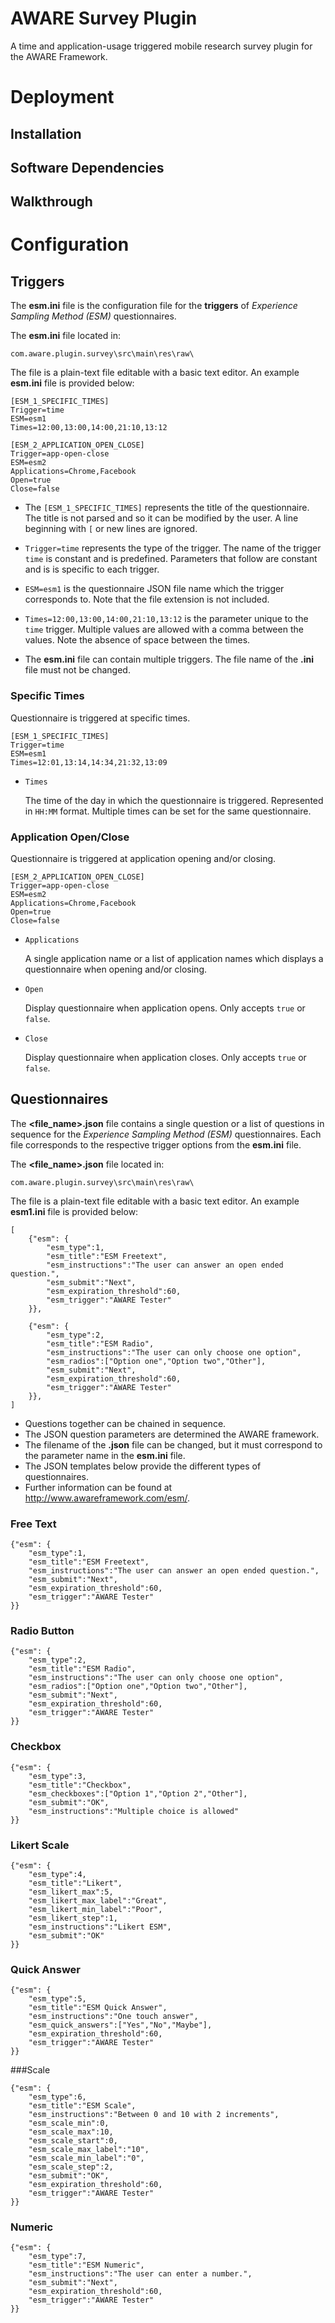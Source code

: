 AWARE Survey Plugin
===================

A time and application-usage triggered mobile research survey plugin for the AWARE Framework.

Deployment
==========

## Installation

## Software Dependencies

## Walkthrough


Configuration
=============

## Triggers

The **esm.ini** file is the configuration file for the **triggers** of *Experience Sampling Method (ESM)* questionnaires.

The **esm.ini** file located in:

	com.aware.plugin.survey\src\main\res\raw\

The file is a plain-text file editable with a basic text editor.
An example **esm.ini** file is provided below:

	[ESM_1_SPECIFIC_TIMES]
	Trigger=time
	ESM=esm1
	Times=12:00,13:00,14:00,21:10,13:12
	
	[ESM_2_APPLICATION_OPEN_CLOSE]
	Trigger=app-open-close
	ESM=esm2
	Applications=Chrome,Facebook
	Open=true
	Close=false

* The `[ESM_1_SPECIFIC_TIMES]` represents the title of the questionnaire. The title is not parsed and so it can be modified by the user. A line beginning with `[` or new lines are ignored.

* `Trigger=time` represents the type of the trigger. The name of the trigger `time` is constant and is predefined. Parameters that follow are constant and is is specific to each trigger.

* `ESM=esm1` is the questionnaire JSON file name which the trigger corresponds to. Note that the file extension is not included.

* `Times=12:00,13:00,14:00,21:10,13:12` is the parameter unique to the `time` trigger. Multiple values are allowed with a comma between the values. Note the absence of space between the times.

* The **esm.ini** file can contain multiple triggers. The file name of the **.ini** file must not be changed.


### Specific Times

Questionnaire is triggered at specific times.

	[ESM_1_SPECIFIC_TIMES]
	Trigger=time
	ESM=esm1
	Times=12:01,13:14,14:34,21:32,13:09

* `Times`

  The time of the day in which the questionnaire is triggered.   Represented in `HH:MM` format. Multiple times can be set for the same questionnaire.

### Application Open/Close

Questionnaire is triggered at application opening and/or closing.

	[ESM_2_APPLICATION_OPEN_CLOSE]
	Trigger=app-open-close
	ESM=esm2
	Applications=Chrome,Facebook
	Open=true
	Close=false

* `Applications`

  A single application name or a list of application names which displays a questionnaire when opening and/or closing.

* `Open`

  Display questionnaire when application opens. Only accepts `true` or `false`.
  
* `Close`

  Display questionnaire when application closes. Only accepts `true` or `false`.

## Questionnaires

The **&lt;file_name>.json** file contains a single question or a list of questions in sequence for the *Experience Sampling Method (ESM)* questionnaires. Each file corresponds to the respective trigger options from the **esm.ini** file.

The **&lt;file_name>.json** file located in:

	com.aware.plugin.survey\src\main\res\raw\

The file is a plain-text file editable with a basic text editor.
An example **esm1.ini** file is provided below:

	[
		{"esm": {
			"esm_type":1,
			"esm_title":"ESM Freetext",
			"esm_instructions":"The user can answer an open ended question.",
			"esm_submit":"Next",
			"esm_expiration_threshold":60,
			"esm_trigger":"AWARE Tester"
		}},
	
		{"esm": {
			"esm_type":2,
			"esm_title":"ESM Radio",
			"esm_instructions":"The user can only choose one option",
			"esm_radios":["Option one","Option two","Other"],
			"esm_submit":"Next",
			"esm_expiration_threshold":60,
			"esm_trigger":"AWARE Tester"
		}},
	]

 * Questions together can be chained in sequence.
 * The JSON question parameters are determined the AWARE framework.
 * The filename of the **.json** file can be changed, but it must  correspond to the parameter name in the **esm.ini** file.
 * The JSON templates below provide the different types of questionnaires.
 * Further information can be found at http://www.awareframework.com/esm/.
 
### Free Text

	{"esm": {
		"esm_type":1,
		"esm_title":"ESM Freetext",
		"esm_instructions":"The user can answer an open ended question.",
		"esm_submit":"Next",
		"esm_expiration_threshold":60,
		"esm_trigger":"AWARE Tester"
	}}

### Radio Button

	{"esm": {
		"esm_type":2,
		"esm_title":"ESM Radio",
		"esm_instructions":"The user can only choose one option",
		"esm_radios":["Option one","Option two","Other"],
		"esm_submit":"Next",
		"esm_expiration_threshold":60,
		"esm_trigger":"AWARE Tester"
	}}
	
### Checkbox

	{"esm": {
		"esm_type":3,
		"esm_title":"Checkbox",
		"esm_checkboxes":["Option 1","Option 2","Other"],
		"esm_submit":"OK",
		"esm_instructions":"Multiple choice is allowed"
	}}
	
### Likert Scale

	{"esm": {
		"esm_type":4,
		"esm_title":"Likert",
		"esm_likert_max":5,
		"esm_likert_max_label":"Great",
		"esm_likert_min_label":"Poor",
		"esm_likert_step":1,
		"esm_instructions":"Likert ESM",
		"esm_submit":"OK"
	}}
	
### Quick Answer

	{"esm": {
		"esm_type":5,
		"esm_title":"ESM Quick Answer",
		"esm_instructions":"One touch answer",
		"esm_quick_answers":["Yes","No","Maybe"],
		"esm_expiration_threshold":60,
		"esm_trigger":"AWARE Tester"
	}}
	
###Scale

	{"esm": {
		"esm_type":6,
		"esm_title":"ESM Scale",
		"esm_instructions":"Between 0 and 10 with 2 increments",
		"esm_scale_min":0,
		"esm_scale_max":10,
		"esm_scale_start":0,
		"esm_scale_max_label":"10",
		"esm_scale_min_label":"0",
		"esm_scale_step":2,
		"esm_submit":"OK",
		"esm_expiration_threshold":60,
		"esm_trigger":"AWARE Tester"
	}}
	
### Numeric

	{"esm": {
		"esm_type":7,
		"esm_title":"ESM Numeric",
		"esm_instructions":"The user can enter a number.",
		"esm_submit":"Next",
		"esm_expiration_threshold":60,
		"esm_trigger":"AWARE Tester"
	}}

